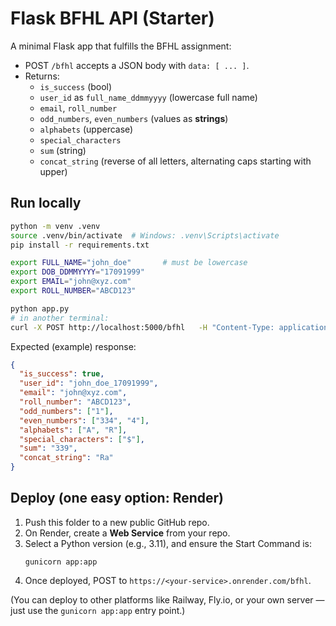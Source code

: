 
# Flask BFHL API (Starter)

A minimal Flask app that fulfills the BFHL assignment:

- POST `/bfhl` accepts a JSON body with `data: [ ... ]`.
- Returns:
  - `is_success` (bool)
  - `user_id` as `full_name_ddmmyyyy` (lowercase full name)
  - `email`, `roll_number`
  - `odd_numbers`, `even_numbers` (values as **strings**)
  - `alphabets` (uppercase)
  - `special_characters`
  - `sum` (string)
  - `concat_string` (reverse of all letters, alternating caps starting with upper)

## Run locally

```bash
python -m venv .venv
source .venv/bin/activate  # Windows: .venv\Scripts\activate
pip install -r requirements.txt

export FULL_NAME="john_doe"       # must be lowercase
export DOB_DDMMYYYY="17091999"
export EMAIL="john@xyz.com"
export ROLL_NUMBER="ABCD123"

python app.py
# in another terminal:
curl -X POST http://localhost:5000/bfhl   -H "Content-Type: application/json"   -d '{"data":["a","1","334","4","R","$"]}'
```

Expected (example) response:
```json
{
  "is_success": true,
  "user_id": "john_doe_17091999",
  "email": "john@xyz.com",
  "roll_number": "ABCD123",
  "odd_numbers": ["1"],
  "even_numbers": ["334", "4"],
  "alphabets": ["A", "R"],
  "special_characters": ["$"],
  "sum": "339",
  "concat_string": "Ra"
}
```

## Deploy (one easy option: Render)

1. Push this folder to a new public GitHub repo.
2. On Render, create a **Web Service** from your repo.
3. Select a Python version (e.g., 3.11), and ensure the Start Command is:
   ```
   gunicorn app:app
   ```
4. Once deployed, POST to `https://<your-service>.onrender.com/bfhl`.

(You can deploy to other platforms like Railway, Fly.io, or your own server — just use the `gunicorn app:app` entry point.)
